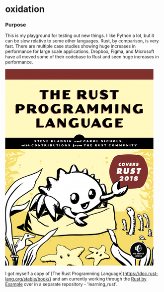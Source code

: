 # oxidation

### Purpose

This is my playground for testing out new things. I like Python a lot, but it can be slow relative to some other languages. Rust, by comparison, is very fast. There are multiple case studies showing huge increases in performance for large scale applications. Dropbox, Figma, and Microsoft have all moved some of their codebase to Rust and seen huge increases in performance.

![The Rust Programming Language Cover](assets/Rust2018_front.png?raw=true)

I got myself a copy of [The Rust Programming Language]{https://doc.rust-lang.org/stable/book/} and am currently working through the [Rust by Example](https://doc.rust-lang.org/stable/rust-by-example/) over in a separate repository - 'learning_rust'.
